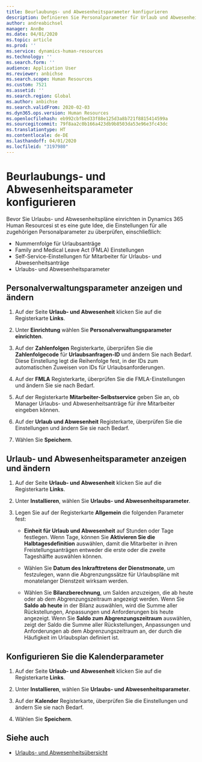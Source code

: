 ```yaml
---
title: Beurlaubungs- und Abwesenheitsparameter konfigurieren
description: Definieren Sie Personalparameter für Urlaub und Abwesenheit in Dynamics 365 Human Resources.
author: andreabichsel
manager: AnnBe
ms.date: 04/01/2020
ms.topic: article
ms.prod: ''
ms.service: dynamics-human-resources
ms.technology: ''
ms.search.form: ''
audience: Application User
ms.reviewer: anbichse
ms.search.scope: Human Resources
ms.custom: 7521
ms.assetid: ''
ms.search.region: Global
ms.author: anbichse
ms.search.validFrom: 2020-02-03
ms.dyn365.ops.version: Human Resources
ms.openlocfilehash: eb992cbfbed33f88e125d3a8b721f8815414599a
ms.sourcegitcommit: 79f8aa2c0b166a423db9b8503da53e96e3fc43dc
ms.translationtype: HT
ms.contentlocale: de-DE
ms.lasthandoff: 04/01/2020
ms.locfileid: "3197980"
---
```

# <a name="configure-leave-and-absence-parameters"></a>Beurlaubungs- und Abwesenheitsparameter konfigurieren

Bevor Sie Urlaubs- und Abwesenheitspläne einrichten in Dynamics 365 Human Resourcesi st es eine gute Idee, die Einstellungen für alle zugehörigen Personalparameter zu überprüfen, einschließlich:

- Nummernfolge für Urlaubsanträge
- Family and Medical Leave Act (FMLA) Einstellungen
- Self-Service-Einstellungen für Mitarbeiter für Urlaubs- und Abwesenheitsanträge
- Urlaubs- und Abwesenheitsparameter

## <a name="view-and-change-human-resources-parameters"></a>Personalverwaltungsparameter anzeigen und ändern

1. Auf der Seite **Urlaub- und Abwesenheit** klicken Sie auf die Registerkarte **Links**.

2. Unter **Einrichtung** wählen Sie **Personalverwaltungsparameter einrichten**.

3. Auf der **Zahlenfolgen** Registerkarte, überprüfen Sie die **Zahlenfolgecode** für **Urlaubsanfragen-ID** und ändern Sie nach Bedarf. Diese Einstellung legt die Reihenfolge fest, in der IDs zum automatischen Zuweisen von IDs für Urlaubsanforderungen.

4. Auf der **FMLA** Registerkarte, überprüfen Sie die FMLA-Einstellungen und ändern Sie sie nach Bedarf.

5. Auf der Registerkarte **Mitarbeiter-Selbstservice** geben Sie an, ob Manager Urlaubs- und Abwesenheitsanträge für ihre Mitarbeiter eingeben können.

6. Auf der **Urlaub und Abwesenheit** Registerkarte, überprüfen Sie die Einstellungen und ändern Sie sie nach Bedarf.

7. Wählen Sie **Speichern**.

## <a name="view-and-change-leave-and-absence-parameters"></a>Urlaub- und Abwesenheitsparameter anzeigen und ändern

1. Auf der Seite **Urlaub- und Abwesenheit** klicken Sie auf die Registerkarte **Links**.

2. Unter **Installieren**, wählen Sie **Urlaubs- und Abwesenheitsparameter**.

3. Legen Sie auf der Registerkarte **Allgemein** die folgenden Parameter fest:
 
    - **Einheit für Urlaub und Abwesenheit** auf Stunden oder Tage festlegen. Wenn Tage, können Sie **Aktivieren Sie die Halbtagesdefinition** auswählen, damit die Mitarbeiter in ihren Freistellungsanträgen entweder die erste oder die zweite Tageshälfte auswählen können. 

    - Wählen Sie **Datum des Inkrafttretens der Dienstmonate**, um festzulegen, wann die Abgrenzungssätze für Urlaubspläne mit monatelanger Dienstzeit wirksam werden.

    - Wählen Sie **Bilanzberechnung**, um Salden anzuzeigen, die ab heute oder ab dem Abgrenzungszeitraum angezeigt werden. Wenn Sie **Saldo ab heute** in der Bilanz auswählen, wird die Summe aller Rückstellungen, Anpassungen und Anforderungen bis heute angezeigt. Wenn Sie **Saldo zum Abgrenzungszeitraum** auswählen, zeigt der Saldo die Summe aller Rückstellungen, Anpassungen und Anforderungen ab dem Abgrenzungszeitraum an, der durch die Häufigkeit im Urlaubsplan definiert ist. 

## <a name="configure-calendar-parameters"></a>Konfigurieren Sie die Kalenderparameter

1. Auf der Seite **Urlaub- und Abwesenheit** klicken Sie auf die Registerkarte **Links**.

2. Unter **Installieren**, wählen Sie **Urlaubs- und Abwesenheitsparameter**.

3. Auf der **Kalender** Registerkarte, überprüfen Sie die Einstellungen und ändern Sie sie nach Bedarf.

4. Wählen Sie **Speichern**.

## <a name="see-also"></a>Siehe auch

- [Urlaubs- und Abwesenheitsübersicht](hr-leave-and-absence-overview.md)
